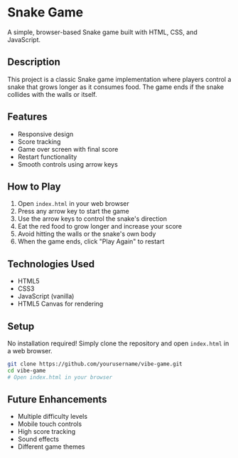 # Snake Game

A simple, browser-based Snake game built with HTML, CSS, and JavaScript.

## Description

This project is a classic Snake game implementation where players control a snake that grows longer as it consumes food. The game ends if the snake collides with the walls or itself.

## Features

- Responsive design
- Score tracking
- Game over screen with final score
- Restart functionality
- Smooth controls using arrow keys

## How to Play

1. Open `index.html` in your web browser
2. Press any arrow key to start the game
3. Use the arrow keys to control the snake's direction
4. Eat the red food to grow longer and increase your score
5. Avoid hitting the walls or the snake's own body
6. When the game ends, click "Play Again" to restart

## Technologies Used

- HTML5
- CSS3
- JavaScript (vanilla)
- HTML5 Canvas for rendering

## Setup

No installation required! Simply clone the repository and open `index.html` in a web browser.

```bash
git clone https://github.com/yourusername/vibe-game.git
cd vibe-game
# Open index.html in your browser
```

## Future Enhancements

- Multiple difficulty levels
- Mobile touch controls
- High score tracking
- Sound effects
- Different game themes